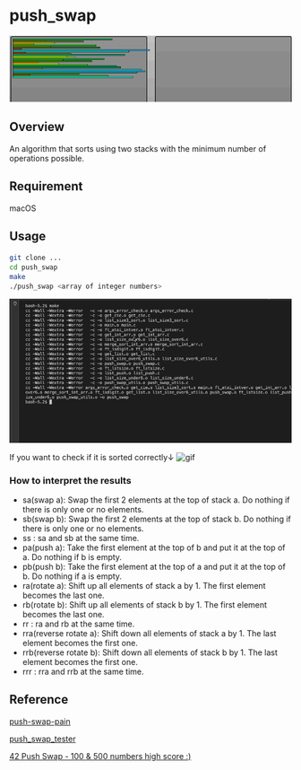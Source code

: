 # push_swap
![gif](https://github.com/retakashi/push_swap/blob/main/images/push_swap_visual.gif)

## Overview
An algorithm that sorts using two stacks with the minimum number of operations possible.

## Requirement
macOS
## Usage
``` bash
git clone ...
cd push_swap
make
./push_swap <array of integer numbers>
```
![gif](https://github.com/retakashi/push_swap/blob/main/images/push_swap.gif)

If you want to check if it is sorted correctly↓
![gif](https://github.com/retakashi/push_swap/blob/main/images/push_swap_check.gif)

### How to interpret the results
 - sa(swap a): Swap the first 2 elements at the top of stack a.
    Do nothing if there is only one or no elements.
 - sb(swap b): Swap the first 2 elements at the top of stack b.
    Do nothing if there is only one or no elements.
 - ss : sa and sb at the same time.
 - pa(push a): Take the first element at the top of b and put it at the top of a.
    Do nothing if b is empty.
 - pb(push b): Take the first element at the top of a and put it at the top of b.
    Do nothing if a is empty.
 - ra(rotate a): Shift up all elements of stack a by 1.
    The first element becomes the last one.
 - rb(rotate b): Shift up all elements of stack b by 1.
    The first element becomes the last one.
 - rr : ra and rb at the same time.
 - rra(reverse rotate a): Shift down all elements of stack a by 1.
    The last element becomes the first one.
 - rrb(reverse rotate b): Shift down all elements of stack b by 1.
    The last element becomes the first one.
 - rrr : rra and rrb at the same time.

## Reference
[push-swap-pain](https://github.com/kaaaaakun/push-swap-pain)

[push_swap_tester](https://github.com/nafuka11/push_swap_tester)

[42 Push Swap - 100 & 500 numbers high score :)](https://www.youtube.com/watch?v=2aMrmWOgLvU)

